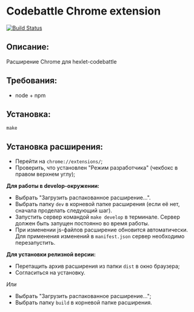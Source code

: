 # Codebattle Chrome extension
[![Build Status](https://travis-ci.org/hexlet-codebattle/battle_chrome_extension.svg?branch=master)](https://travis-ci.org/hexlet-codebattle/battle_chrome_extension)

## Описание:

Расширение Chrome для hexlet-codebattle

## Требования:

- node + npm

## Установка:

```
make
```


## Установка расширения:
- Перейти на ```chrome://extensions/```;
- Проверить, что установлен "Режим разработчика" (чекбокс в правом верхнем углу);

 
__Для работы в develop-окружении:__
 
- Выбрать "Загрузить распакованное расширение...".
- Выбрать папку ```dev``` в корневой папке расширения (если её нет, сначала проделать следующий шаг).
- Запустить сервер командой ```make develop``` в терминале. Сервер должен быть запущен постоянно во время работы.
- При изменении js-файлов расширение обновится автоматически. Для применения изменений в ```manifest.json``` сервер необходимо перезапустить.

__Для установки релизной версии:__

- Перетащить архив расширения из папки ```dist``` в окно браузера;
- Согласиться на установку.

_Или_

- Выбрать "Загрузить распакованное расширение...";
- Выбрать папку ```build``` в корневой папке расширения.
